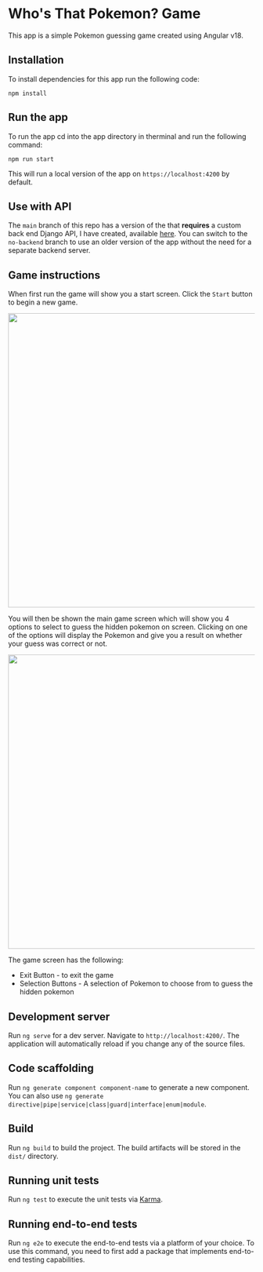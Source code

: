 # Who's That Pokemon? Game

This app is a simple Pokemon guessing game created using Angular v18.

## Installation 
To install dependencies for this app run the following code:

`npm install`

## Run the app

To run the app cd into the app directory in therminal and run the following command:

`npm run start`

This will run a local version of the app on `https://localhost:4200` by default.

## Use with API

The `main` branch of this repo has a version of the that **requires** a custom back end Django API, I have created, available [here](https://github.com/ashmanq/pokemon-api). You can switch to the `no-backend` branch to use an older version of the app without the need for a separate backend server.

## Game instructions

When first run the game will show you a start screen. Click the `Start` button to begin a new game.

<p align="center">
    <image width="600px" height="600px" src="/images/startScreen.png">
</p>

You will then be shown the main game screen which will show you 4 options to select to guess the hidden pokemon on screen. Clicking on one of the options will display the Pokemon and give you a result on whether your guess was correct or not.

<p align="center">
    <image width="600px" height="600px" src="/images/gameScreen.png">
</p>

The game screen has the following:
- Exit Button - to exit the game
- Selection Buttons - A selection of Pokemon to choose from to guess the hidden pokemon

## Development server

Run `ng serve` for a dev server. Navigate to `http://localhost:4200/`. The application will automatically reload if you change any of the source files.

## Code scaffolding

Run `ng generate component component-name` to generate a new component. You can also use `ng generate directive|pipe|service|class|guard|interface|enum|module`.

## Build

Run `ng build` to build the project. The build artifacts will be stored in the `dist/` directory.

## Running unit tests

Run `ng test` to execute the unit tests via [Karma](https://karma-runner.github.io).

## Running end-to-end tests

Run `ng e2e` to execute the end-to-end tests via a platform of your choice. To use this command, you need to first add a package that implements end-to-end testing capabilities.